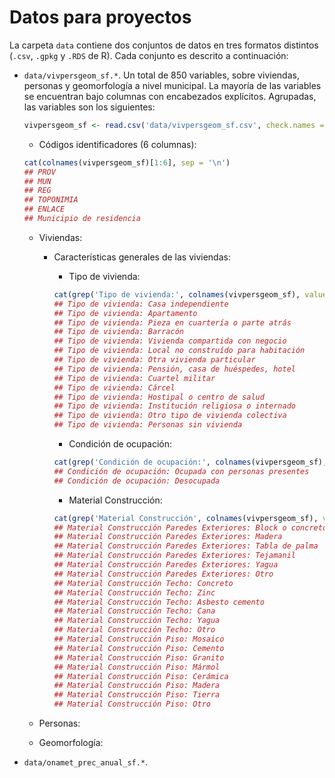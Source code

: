 
<!-- Este .md fue generado a partir del .Rmd homónimo. Edítese el .Rmd -->

# Datos para proyectos

La carpeta `data` contiene dos conjuntos de datos en tres formatos
distintos (`.csv`, `.gpkg` y `.RDS` de R). Cada conjunto es descrito a
continuación:

  - `data/vivpersgeom_sf.*`. Un total de 850 variables, sobre viviendas,
    personas y geomorfología a nivel municipal. La mayoría de las
    variables se encuentran bajo columnas con encabezados explícitos.
    Agrupadas, las variables son los
    siguientes:
    
    ``` r
    vivpersgeom_sf <- read.csv('data/vivpersgeom_sf.csv', check.names = F)
    ```
    
      - Códigos identificadores (6 columnas):
    
    <!-- end list -->
    
    ``` r
    cat(colnames(vivpersgeom_sf)[1:6], sep = '\n')
    ## PROV
    ## MUN
    ## REG
    ## TOPONIMIA
    ## ENLACE
    ## Municipio de residencia
    ```
    
      - Viviendas:
        
          - Características generales de las viviendas:
            
              - Tipo de
            vivienda:
            
            <!-- end list -->
            
            ``` r
            cat(grep('Tipo de vivienda:', colnames(vivpersgeom_sf), value=T), sep = '\n')
            ## Tipo de vivienda: Casa independiente
            ## Tipo de vivienda: Apartamento
            ## Tipo de vivienda: Pieza en cuartería o parte atrás
            ## Tipo de vivienda: Barracón
            ## Tipo de vivienda: Vivienda compartida con negocio
            ## Tipo de vivienda: Local no construído para habitación
            ## Tipo de vivienda: Otra vivienda particular
            ## Tipo de vivienda: Pensión, casa de huéspedes, hotel
            ## Tipo de vivienda: Cuartel militar
            ## Tipo de vivienda: Cárcel
            ## Tipo de vivienda: Hostipal o centro de salud
            ## Tipo de vivienda: Institución religiosa o internado
            ## Tipo de vivienda: Otro tipo de vivienda colectiva
            ## Tipo de vivienda: Personas sin vivienda
            ```
            
              - Condición de
            ocupación:
            
            <!-- end list -->
            
            ``` r
            cat(grep('Condición de ocupación:', colnames(vivpersgeom_sf), value=T), sep = '\n')
            ## Condición de ocupación: Ocupada con personas presentes
            ## Condición de ocupación: Desocupada
            ```
            
              - Material
            Construcción:
            
            <!-- end list -->
            
            ``` r
            cat(grep('Material Construcción', colnames(vivpersgeom_sf), value=T), sep = '\n')
            ## Material Construcción Paredes Exteriores: Block o concreto
            ## Material Construcción Paredes Exteriores: Madera
            ## Material Construcción Paredes Exteriores: Tabla de palma
            ## Material Construcción Paredes Exteriores: Tejamanil
            ## Material Construcción Paredes Exteriores: Yagua
            ## Material Construcción Paredes Exteriores: Otro
            ## Material Construcción Techo: Concreto
            ## Material Construcción Techo: Zinc
            ## Material Construcción Techo: Asbesto cemento
            ## Material Construcción Techo: Cana
            ## Material Construcción Techo: Yagua
            ## Material Construcción Techo: Otro
            ## Material Construcción Piso: Mosaico
            ## Material Construcción Piso: Cemento
            ## Material Construcción Piso: Granito
            ## Material Construcción Piso: Mármol
            ## Material Construcción Piso: Cerámica
            ## Material Construcción Piso: Madera
            ## Material Construcción Piso: Tierra
            ## Material Construcción Piso: Otro
            ```
    
      - Personas:
    
      - Geomorfología:

  - `data/onamet_prec_anual_sf.*`.
